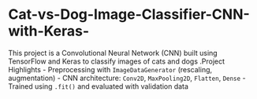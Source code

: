# Cat-vs-Dog-Image-Classifier-CNN-with-Keras-
This project is a Convolutional Neural Network (CNN) built using  TensorFlow and Keras to classify images of cats and dogs .Project Highlights  - Preprocessing with `ImageDataGenerator` (rescaling, augmentation) - CNN architecture: `Conv2D`, `MaxPooling2D`, `Flatten`, `Dense` - Trained using `.fit()` and evaluated with validation data 
